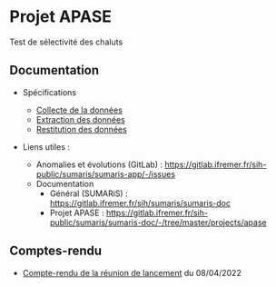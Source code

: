 # Projet APASE

Test de sélectivité des chaluts

## Documentation

- Spécifications 
  * [Collecte de la données](./spe/collecte_de_donnees.md)
  * [Extraction des données](./spe/extraction.md)
  * [Restitution des données](./spe/restitution.md)

- Liens utiles :
  * Anomalies et évolutions (GitLab) : https://gitlab.ifremer.fr/sih-public/sumaris/sumaris-app/-/issues
  * Documentation 
    * Général (SUMARiS) : https://gitlab.ifremer.fr/sih/sumaris/sumaris-doc
    * Projet APASE : https://gitlab.ifremer.fr/sih-public/sumaris/sumaris-doc/-/tree/master/projects/apase


## Comptes-rendu

 - [Compte-rendu de la réunion de lancement](crr/crr-22-001-reunion_lancement.md) du 08/04/2022
